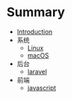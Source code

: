 # Summary

* [Introduction](README.md)
* 系统
    * [Linux](os/linux/linux.md)
    * [macOS](os/macos/macos.md)
* 后台
    * [laravel](back-end/laravel/laravel.md)
* 前端
    * [javascript](front-end/javascript/javascript.md)

